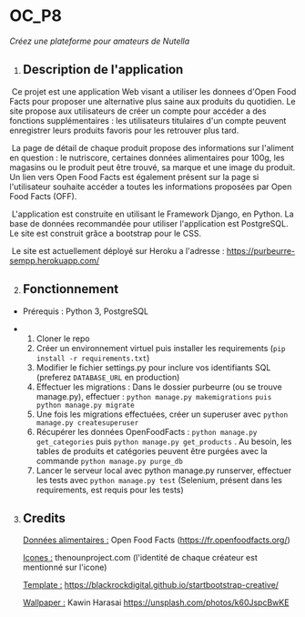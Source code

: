 # OC_P8
 *Créez une plateforme pour amateurs de Nutella*

1. ## Description de l'application

​	Ce projet est une application Web visant a utiliser les donnees d'Open Food Facts pour proposer une alternative plus saine aux produits du quotidien.
Le site propose aux utilisateurs de créer un compte pour accéder a des fonctions supplémentaires : les utilisateurs titulaires d'un compte peuvent enregistrer leurs produits favoris pour les retrouver plus tard.

​	La page de détail de chaque produit propose des informations sur l'aliment en question : le nutriscore, certaines données alimentaires pour 100g, les magasins ou le produit peut être trouvé, sa marque et une image du produit. Un lien vers Open Food Facts est également présent sur la page si l'utilisateur souhaite accéder a toutes les informations proposées par Open Food Facts (OFF).

​	L'application est construite en utilisant le Framework Django, en Python. La base de données recommandée pour utiliser l'application est PostgreSQL. Le site est construit grâce a bootstrap pour le CSS.

​	Le site est actuellement déployé sur Heroku a l'adresse : https://purbeurre-sempp.herokuapp.com/

2. ## Fonctionnement

- Prérequis : Python 3, PostgreSQL

- 1. Cloner le repo
  2. Créer un environnement virtuel puis installer les requirements (`pip install -r requirements.txt`)
  3. Modifier le fichier settings.py pour inclure vos identifiants SQL (preferez `DATABASE_URL` en production)
  4. Effectuer les migrations : Dans le dossier purbeurre (ou se trouve manage.py), effectuer : `python manage.py makemigrations` `puis python manage.py migrate`
  5. Une fois les migrations effectuées, créer un superuser avec `python manage.py createsuperuser`
  6. Récupérer les données OpenFoodFacts : `python manage.py get_categories` puis `python manage.py get_products` . Au besoin, les tables de produits et catégories peuvent être purgées avec la commande `python manage.py purge_db`
  7. Lancer le serveur local avec python manage.py runserver, effectuer les tests avec `python manage.py test` (Selenium, présent dans les requirements, est requis pour les tests)

  

3. ## Credits

   <u>Données alimentaires :</u> Open Food Facts (https://fr.openfoodfacts.org/)

   <u>Icones :</u> thenounproject.com (l'identité de chaque créateur est mentionné sur l'icone)

   <u>Template :</u> https://blackrockdigital.github.io/startbootstrap-creative/

   <u>Wallpaper :</u> Kawin Harasai https://unsplash.com/photos/k60JspcBwKE

